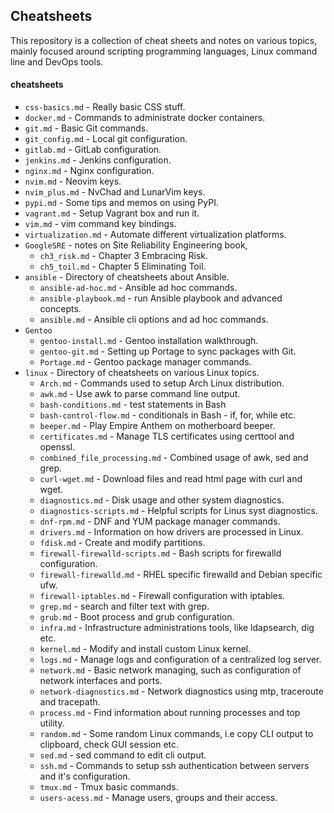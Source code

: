 ## Cheatsheets
This repository is a collection of cheat sheets and notes on various topics, mainly focused around scripting programming languages, Linux command line and DevOps tools.

#### cheatsheets
* `css-basics.md` - Really basic CSS stuff.
* `docker.md` - Commands to administrate docker containers.
* `git.md` - Basic Git commands.
* `git_config.md` - Local git configuration.
* `gitlab.md` - GitLab configuration.
* `jenkins.md` - Jenkins configuration.
* `nginx.md` - Nginx configuration.
* `nvim.md` - Neovim keys.
* `nvim_plus.md` - NvChad and LunarVim keys.
* `pypi.md` - Some tips and memos on using PyPI.
* `vagrant.md` - Setup Vagrant box and run it.
* `vim.md` - vim command key bindings.
* `virtualization.md` - Automate different virtualization platforms.
* `GoogleSRE` - notes on Site Reliability Engineering book,
  * `ch3_risk.md` - Chapter 3 Embracing Risk.
  * `ch5_toil.md` - Chapter 5 Eliminating Toil.
* `ansible` - Directory of cheatsheets about Ansible.
  * `ansible-ad-hoc.md` - Ansible ad hoc commands.
  * `ansible-playbook.md` - run Ansible playbook and advanced concepts.
  * `ansible.md` - Ansible cli options and ad hoc commands.
* `Gentoo`
  * `gentoo-install.md` - Gentoo installation walkthrough.
  * `gentoo-git.md` - Setting up Portage to sync packages with Git.
  * `Portage.md` - Gentoo package manager commands.
* `linux` - Directory of cheatsheets on various Linux topics.
  * `Arch.md` - Commands used to setup Arch Linux distribution.
  * `awk.md` - Use awk to parse command line output.
  * `bash-conditions.md` - test statements in Bash 
  * `bash-control-flow.md` - conditionals in Bash - if, for, while etc.
  * `beeper.md` - Play Empire Anthem on motherboard beeper.
  * `certificates.md` - Manage TLS certificates using certtool and openssl.
  * `combined_file_processing.md` - Combined usage of awk, sed and grep.
  * `curl-wget.md` - Download files and read html page with curl and wget.
  * `diagnostics.md` - Disk usage and other system diagnostics.
  * `diagnostics-scripts.md` - Helpful scripts for Linus syst diagnostics.
  * `dnf-rpm.md` - DNF and YUM package manager commands.
  * `drivers.md` - Information on how drivers are processed in Linux.
  * `fdisk.md` - Create and modify partitions.
  * `firewall-firewalld-scripts.md` - Bash scripts for firewalld configuration.
  * `firewall-firewalld.md` - RHEL specific firewalld and Debian specific ufw.
  * `firewall-iptables.md` - Firewall configuration with iptables.
  * `grep.md` - search and filter text with grep.
  * `grub.md` - Boot process and grub configuration.
  * `infra.md` - Infrastructure administrations tools, like ldapsearch, dig etc.
  * `kernel.md` - Modify and install custom Linux kernel.
  * `logs.md` - Manage logs and configuration of a centralized log server.
  * `network.md` - Basic network managing, such as configuration of network interfaces and ports.
  * `network-diagnostics.md` - Network diagnostics using mtp, traceroute and tracepath.
  * `process.md` - Find information about running processes and top utility.
  * `random.md` - Some random Linux commands, i.e copy CLI output to clipboard, check GUI session etc.
  * `sed.md` - sed command to edit cli output.
  * `ssh.md` - Commands to setup ssh authentication between servers and it's configuration.
  * `tmux.md` - Tmux basic commands.
  * `users-acess.md` - Manage users, groups and their access.

